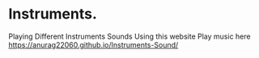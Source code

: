 # Instruments.
Playing Different Instruments Sounds Using this website 
Play music here https://anurag22060.github.io/Instruments-Sound/
